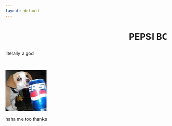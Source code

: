 ```yaml
---
layout: default
---
```


<h1 class="haha"><marquee>PEPSI BOY&trade;</marquee></h1>

<p>literally a god</p>

<br>

<p><img src="img/bepis.png" title="pepsi boy"></p>

<p>haha me too thanks</p>
